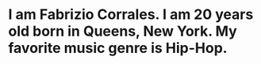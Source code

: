 # I am Fabrizio Corrales. I am 20 years old born in Queens, New York. My favorite music genre is Hip-Hop.
